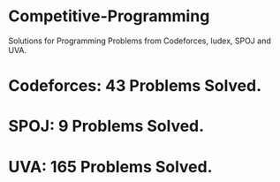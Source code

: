 # Competitive-Programming
Solutions for Programming Problems from Codeforces, Iudex, SPOJ and UVA.

# Codeforces: 43 Problems Solved.
# SPOJ: 9 Problems Solved.
# UVA: 165 Problems Solved.
